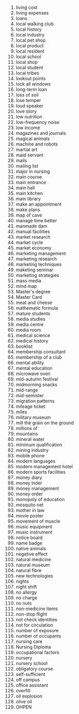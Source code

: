 1. living cost
2. living expenses
3. loans
4. local walking club
5. local history
6. local industry
7. local pet shop
8. local product
9. local resident
10. local school
11. local shop
12. local student
13. local tribes
14. lookout points
15. lock all windows
16. long-term loan
17. loss of soil
18. lose temper
19. loud speaker
20. love story
21. low nutrition
22. low-frequency noise
23. low income
24. magazines and journals
25. magical animals
26. machine and robots
27. martial art
28. maid servant
29. mails
30. mailing list
31. major in nursing
32. main course
33. main entrance
34. main hall
35. main kitchen
36. main library
37. make an appointment
38. make plans
39. map of cave
40. manage time better
41. manmade dam
42. manual facilities
43. market research
44. market cycle
45. market economy
46. marketing management
47. marketing research
48. marketing techniques
49. maketing seminar
50. marketing strategies
51. mass media
52. mind map
53. Master's degree
54. Master Card
55. meat and cheese
56. mathematic formula
57. mature students
58. media studies
59. media centre
60. media room
61. medical science
62. medical history
63. booklist
64. membership consultant
65. membership of a club
66. mental ability
67. mental education
68. microwave oven
69. mid-autumn festival
70. midmorning snacks
71. mid-range
72. mid-semister
73. migration patterns
74. mileage ticket
75. miles
76. military museum
77. mill the grain on the ground
78. millions of
79. mountains
80. mineral water
81. minimum qualification
82. mining industry
83. mobile phone
84. modern languages
85. modern management hotel
86. modern sports facilities
87. money diary
88. money lnder
89. money management
90. money order
91. monopoly of education
92. mosquito net
93. mother in law
94. movie poster
95. movement of muscle
96. music equipment
97. music instrument
98. notice board
99. name badge
100. native animals
101. negative effect
102. natural medicine
103. natural museum
104. natural fibre
105. new technologies
106. nights
107. night shift
108. no allergy
109. no charge
110. no nuts
111. non-medicine items
112. non-stop flight
113. not check identities
114. not for circulation
115. number of exposure
116. number of occupants
117. nursing care
118. Nursing Diploma
119. occupational factors
120. nursery
121. nursery school
122. obligatory course
123. self-sufficient
124. off campus
125. office assistant
126. overfill
127. oil explosion
128. olive oil
129. OHPEN